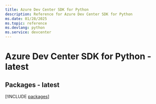 ```yaml
---
title: Azure Dev Center SDK for Python
description: Reference for Azure Dev Center SDK for Python
ms.date: 01/28/2025
ms.topic: reference
ms.devlang: python
ms.service: devcenter
---
```

# Azure Dev Center SDK for Python - latest
## Packages - latest
[!INCLUDE [packages](dev-center-index.md)]